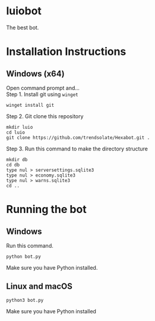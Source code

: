 # luiobot
The best bot.

# Installation Instructions
## Windows (x64)
Open command prompt and...<br>
Step 1. Install git using `winget`
```console
winget install git
```
Step 2. Git clone this repository
```console
mkdir luio
cd luio
git clone https://github.com/trendsolate/Hexabot.git .
```
Step 3. Run this command to make the directory structure
```
mkdir db
cd db
type nul > serversettings.sqlite3
type nul > economy.sqlite3
type nul > warns.sqlite3
cd ..
```

# Running the bot
## Windows
Run this command.<br>
```console
python bot.py
```
Make sure you have Python installed.<br>
## Linux and macOS
```console
python3 bot.py
```
Make sure you have Python installed <br>
